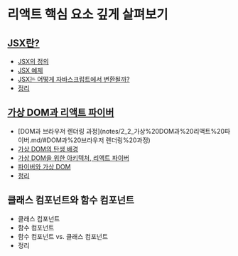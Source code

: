 # 리액트 핵심 요소 깊게 살펴보기

## [JSX란?](notes/2_1_JSX란.md)
- [JSX의 정의](notes/2_1_JSX란.md/#jsx의-정의)
- [JSX 예제](notes/2_1_JSX란.md/#jsx-예제)
- [JSX는 어떻게 자바스크립트에서 변환될까?](notes/2_1_JSX란.md/#jsx는-어떻게-자바스크립트에서-변환될까)
- [정리](notes/2_1_JSX란.md/#정리)

## [가상 DOM과 리액트 파이버](notes/2_2_가상%20DOM과%20리액트%20파이버.md)
- [DOM과 브라우저 렌더링 과정](notes/2_2_가상%20DOM과%20리액트%20파이버.md/#DOM과%20브라우저 렌더링%20과정)
- [가상 DOM의 탄생 배경](notes/2_2_가상%20DOM과%20리액트%20파이버.md/#가상%20DOM의%20탄생%20배경)
- [가상 DOM을 위한 아키텍처, 리액트 파이버](notes/2_2_가상%20DOM과%20리액트%20파이버.md/#가상%20DOM을%20위한%20아키텍처%20리액트%20파이버)
- [파이버와 가상 DOM](notes/2_2_가상%20DOM과%20리액트%20파이버.md/#파이버와%20가상%20DOM)
- [정리](notes/2_2_가상%20DOM과%20리액트%20파이버.md/#정리)

## 클래스 컴포넌트와 함수 컴포넌트
- 클래스 컴포넌트
- 함수 컴포넌트
- 함수 컴포넌트 vs. 클래스 컴포넌트
- 정리